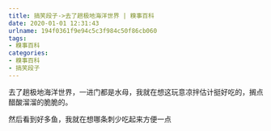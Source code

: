 ```yaml
---
title: 搞笑段子->去了趟极地海洋世界 | 糗事百科
date: 2020-01-01 12:31:43
urlname: 194f0361f9e94c5c3f984c50f86cb060
tags: 
- 糗事百科
categories:
- 糗事百科
- 搞笑段子
---
```

去了趟极地海洋世界，一进门都是水母，我就在想这玩意凉拌估计挺好吃的，搁点醋酸溜溜的脆脆的。

然后看到好多鱼，我就在想哪条刺少吃起来方便一点


